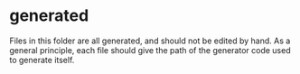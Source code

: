 # generated

Files in this folder are all generated, and should not be edited by hand. As a general principle, each file should give the path of the generator code used to generate itself.
